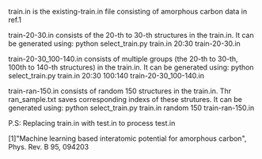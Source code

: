 train.in is the existing-train.in file consisting of amorphous carbon data in ref.1

train-20-30.in consists of the 20-th to 30-th structures in the train.in. It can be generated using:
python select_train.py train.in 20:30 train-20-30.in

train-20-30_100-140.in consists of multiple groups (the 20-th to 30-th, 100th to 140-th structures) in the train.in. It can be generated using:
python select_train.py train.in 20:30 100:140 train-20-30_100-140.in

train-ran-150.in consists of random 150 structures in the train.in. Thr ran_sample.txt saves corresponding indexs of these strutures. It can be generated using:
python select_train.py train.in random 150 train-ran-150.in

P.S: Replacing train.in with test.in to process test.in

[1]"Machine learning based interatomic potential for amorphous carbon", Phys. Rev. B 95, 094203
